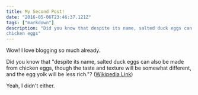 ```yaml
---
title: My Second Post!
date: "2016-05-06T23:46:37.121Z"
tags: ["markdown"]
description: "Did you know that despite its name, salted duck eggs can also be made from
chicken eggs"
---
```


Wow! I love blogging so much already.

Did you know that "despite its name, salted duck eggs can also be made from
chicken eggs, though the taste and texture will be somewhat different, and the
egg yolk will be less rich."?
([Wikipedia Link](https://en.wikipedia.org/wiki/Salted_duck_egg))

Yeah, I didn't either.
